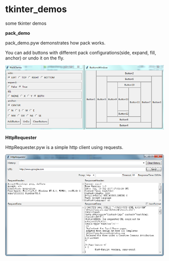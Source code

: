 # tkinter_demos
some tkinter demos

**pack_demo**

pack_demo.pyw demonstrates how pack works.

You can add buttons with different pack configurations(side, expand, fill, anchor) or undo it on the fly.

![pack_demo](images/pack_demo.png)


**HttpRequester**

HttpRequester.pyw is a simple http client using requests.

![HttpRequester](images/HttpRequester.png)
